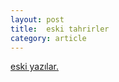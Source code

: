 ```yaml
---
layout: post
title:  eski tahrirler
category: article 
---
```


[eski yazılar.](http://iaedri.blogspot.com/)